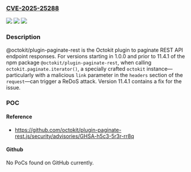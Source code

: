 ### [CVE-2025-25288](https://cve.mitre.org/cgi-bin/cvename.cgi?name=CVE-2025-25288)
![](https://img.shields.io/static/v1?label=Product&message=plugin-paginate-rest.js&color=blue)
![](https://img.shields.io/static/v1?label=Version&message=%3E%3D%201.0.0%2C%20%3C%2011.4.1%20&color=brightgreen)
![](https://img.shields.io/static/v1?label=Vulnerability&message=CWE-1333%3A%20Inefficient%20Regular%20Expression%20Complexity&color=brightgreen)

### Description

@octokit/plugin-paginate-rest is the Octokit plugin to paginate REST API endpoint responses. For versions starting in 1.0.0 and prior to 11.4.1 of the npm package `@octokit/plugin-paginate-rest`, when calling `octokit.paginate.iterator()`, a specially crafted `octokit` instance—particularly with a malicious `link` parameter in the `headers` section of the `request`—can trigger a ReDoS attack. Version 11.4.1 contains a fix for the issue.

### POC

#### Reference
- https://github.com/octokit/plugin-paginate-rest.js/security/advisories/GHSA-h5c3-5r3r-rr8q

#### Github
No PoCs found on GitHub currently.

